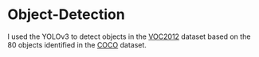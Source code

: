 # Object-Detection

I used the YOLOv3 to detect objects in the [VOC2012](http://host.robots.ox.ac.uk/pascal/VOC/voc2012/) dataset based on the 80 objects identified in the [COCO](https://cocodataset.org/) dataset.

